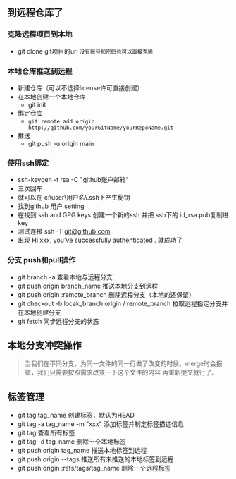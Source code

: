 ## 到远程仓库了

### 克隆远程项目到本地

- git clone   git项目的url  `没有账号和密码也可以直接克隆`

### 本地仓库推送到远程

- 新建仓库（可以不选择license许可直接创建）
- 在本地创建一个本地仓库  
  - git init
- 绑定仓库
  - `git remote add origin http://github.com/yourGitName/yourRepoName.git`
- 推送 
  - git push -u origin main



### 使用ssh绑定

- ssh-keygen -t rsa -C "github账户邮箱"
- 三次回车  
- 就可以在 c:\user\用户名\\.ssh下产生秘钥
- 找到github 用户 setting  
- 在找到 ssh and  GPG keys  创建一个新的ssh 并把.ssh下的 id_rsa.pub复制进key 
- 测试连接   ssh -T git@github.com
- 出现 Hi  xxx,  you've successfully authenticated . 就成功了

### 分支 push和pull操作

- git  branch -a    查看本地与远程分支
- git push origin branch_name    推送本地分支到远程
- git  push origin :remote_branch  删除远程分支（本地的还保留）
- git checkout -b locak_branch origin / remote_branch   拉取远程指定分支并在本地创建分支
- git fetch  同步远程分支的状态

## 本地分支冲突操作

> 当我们在不同分支，为同一文件的同一行做了改变的时候，merge时会报错，我们只需要按照需求改变一下这个文件的内容 再重新提交就行了。

## 标签管理

- git tag  tag_name   创建标签，默认为HEAD
- git  tag -a tag_name -m "xxx"  添加标签并制定标签描述信息
- git tag   查看所有标签
- git  tag -d tag_name    删除一个本地标签
- git   push origin  tag_name  推送本地标签到远程
- git  push  origin  --tags   推送所有未推送的本地标签到远程
- git push origin :refs/tags/tag_name   删除一个远程标签